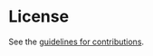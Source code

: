 # License

See the
[guidelines for contributions](https://github.com/bifurcation/mimi-arch/blob/main/CONTRIBUTING.md).
